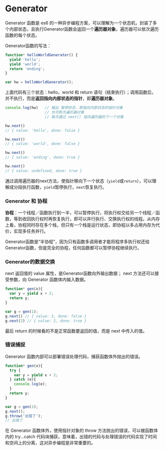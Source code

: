 # Generator
Generator 函数是 es6 的一种异步编程方案，可以理解为一个状态机，封装了多个内部状态，且执行Generator函数会返回一个**遍历器对象**，遍历器可以依次遍历函数的每个状态。

Generator函数的写法：
```javascript
function* helloWorldGenerator() {
  yield 'hello';
  yield 'world';
  return 'ending';
}

var hw = helloWorldGenerator();
```

上面代码有三个状态：hello，world 和 return 语句（结束执行）；调用函数后，并不执行，而是**返回指向内部状态的指针**，即**遍历器对象**。
```javascript
console.log(hw)   // 输出 暂停状态，即指向内部状态的指针对象
                  // 也可称为遍历器对象
                  // 每次通过 next() 指向遍历器的下一个对象

hw.next()
// { value: 'hello', done: false }

hw.next()
// { value: 'world', done: false }

hw.next()
// { value: 'ending', done: true }

hw.next()
// { value: undefined, done: true }
```
通过调用遍历器的next方法，使指针移向下一个状态（`yield`或`return`），可以理解成分段执行函数，`yield`暂停执行，`next`恢复执行。

### Generator 和 协程
**协程**：一个线程／函数执行到一半，可以暂停执行，将执行权交给另一个线程／函数，等到收回执行权时再恢复执行，即可以并行执行、交换执行权的线程。从内存上看，协程同时存在多个栈，但只有一个栈是运行状态，即协程以多占用内存为代价，实现多任务并行。

Generator函数是“半协程”，因为只有函数多调用者才能将程序多执行权还给Generator函数，但是完全的协程，任何函数都可以暂停协程继续执行。

### Generator的数据交换
next 返回值的 value 属性，是Generator函数向外输出数据；
next 方法还可以接受参数，向 Generator 函数体内输入数据。

```javascript
function* gen(x){
  var y = yield x + 2;
  return y;
}

var g = gen(1);
g.next() // { value: 3, done: false }
g.next(2) // { value: 2, done: true }
```

最后 return 的时候看的不是正常函数要返回的值，而是 next 中传入的值。
### 错误捕捉
Generator 函数内部可以部署错误处理代码，捕获函数体外抛出的错误。
```javascript
function* gen(x){
  try {
    var y = yield x + 2;
  } catch (e){
    console.log(e);
  }
  return y;
}

var g = gen(1);
g.next();
g.throw('出错了');
// 出错了
```

在 Generator 函数体外，使用指针对象的 throw 方法抛出的错误，可以被函数体内的 try...catch 代码块捕获，意味着，出错的代码与处理错误的代码实现了时间和空间上的分离，这对异步编程是非常重要的。